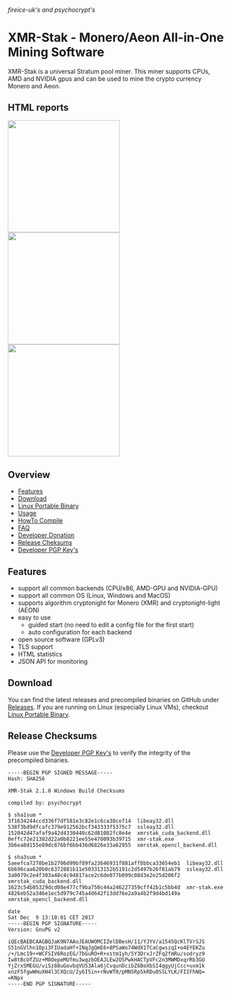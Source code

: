 ###### fireice-uk's and psychocrypt's
# XMR-Stak - Monero/Aeon All-in-One Mining Software

XMR-Stak is a universal Stratum pool miner. This miner supports CPUs, AMD and NVIDIA gpus and can be used to mine the crypto currency Monero and Aeon.

## HTML reports
<img src="https://gist.githubusercontent.com/fireice-uk/2da301131ac01695ff79539a27b81d68/raw/4c09cdeee86f94df2e9dd86b927e64aded6184f5/xmr-stak-cpu-hashrate.png" width="260"> <img src="https://gist.githubusercontent.com/fireice-uk/2da301131ac01695ff79539a27b81d68/raw/4c09cdeee86f94df2e9dd86b927e64aded6184f5/xmr-stak-cpu-results.png" width="260"> <img src="https://gist.githubusercontent.com/fireice-uk/2da301131ac01695ff79539a27b81d68/raw/4c09cdeee86f94df2e9dd86b927e64aded6184f5/xmr-stak-cpu-connection.png" width="260">

## Overview
* [Features](#features)
* [Download](#download)
* [Linux Portable Binary](doc/Linux_deployment.md)
* [Usage](doc/usage.md)
* [HowTo Compile](doc/compile.md)
* [FAQ](doc/FAQ.md)
* [Developer Donation](#default-developer-donation)
* [Release Cheksums](#release-checksums)
* [Developer PGP Key's](doc/pgp_keys.md)

## Features

- support all common backends (CPU/x86, AMD-GPU and NVIDIA-GPU)
- support all common OS (Linux, Windows and MacOS)
- supports algorithm cryptonight for Monero (XMR) and cryptonight-light (AEON)
- easy to use
  - guided start (no need to edit a config file for the first start)
  - auto configuration for each backend
- open source software (GPLv3)
- TLS support
- HTML statistics
- JSON API for monitoring

## Download

You can find the latest releases and precompiled binaries on GitHub under [Releases](https://github.com/fireice-uk/xmr-stak/releases).
If you are running on Linux (especially Linux VMs), checkout [Linux Portable Binary](doc/Linux_deployment.md).

## Release Checksums

Please use the [Developer PGP Key's](doc/pgp_keys.md) to verify the integrity of the precompiled binaries.

```
-----BEGIN PGP SIGNED MESSAGE-----
Hash: SHA256

XMR-Stak 2.1.0 Windows Build Checksums

compiled by: psychocrypt

$ sha1sum *
3f1634244ccd336f7df581e3c82e1c6ca38ce714  libeay32.dll
538f3bd9dfcafc379e912562bcf343333f5375c7  ssleay32.dll
152042d47afaf9a42d4330440c62d81082fc8e4e  xmrstak_cuda_backend.dll
0effc72e21382d22a0b8221ee55e470093b39715  xmr-stak.exe
3b6ea8d155e89dc876bf6bb436d6826e33a62955  xmrstak_opencl_backend.dll

$ sha3sum *
5aeefca7278be1b2706d99bf89fa23646931f881aff8bbca33654eb1  libeay32.dll
6b696caa620b0c6372881b11e503313152b5191c2d5497b26f81ab79  ssleay32.dll
3a0079c2e4f303a48c4c94817ace2c6de077b099c08d3e2e25d206f2  xmrstak_cuda_backend.dll
1623c54b05329dcd08e477cf9ba750c44a246227359cff42b1c5bb4d  xmr-stak.exe
4826eb52a346e1ec5d979c745a4d642f13dd76e2a9a4b2f9d4bd149a  xmrstak_opencl_backend.dll

date
Sat Dec  9 13:10:01 CET 2017
-----BEGIN PGP SIGNATURE-----
Version: GnuPG v2

iQEcBAEBCAAGBQJaK9N7AAoJEAUWOMCIZelDBesH/11/YJYV/a1545QcKlTVrSJS
S51nGVlhn1Opi3FIUadaHf+INqJgQmE6+8PSaWo74WdX1TCaCgwszqI+o4EYEKZu
/+/Lmc19++WCFSIV6RozEG/7bGuRO+R+xstm1yh/5Y3DrxJrZFq2fmRu/sodryz9
Iw8tBcUfZUz+M8OepeMUfmu3wqzbOEAJLEw2OSPwkHACTpVFc2n3MWMDxqrRb3GU
YjZrxSMEGU/viSz88uGovbqVU53Ala6jCvqunDcibZ6BoXbSI4qgyUjCcc+uxm1k
xnzF5fgwWHuXH4l3CXQcU/2y6I5in+rNvWT0/pMNSRp5kRDu0SSLYLK/FIIFhNQ=
=KNpx
-----END PGP SIGNATURE-----
```
